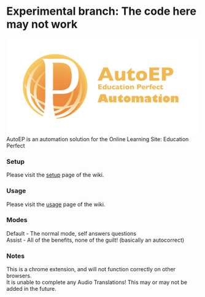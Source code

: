 # Experimental branch: The code here may not work

![](https://github.com/RandomExplosion/AutoEP/blob/master/SocialImage.png)
AutoEP is an automation solution for the Online Learning Site: Education Perfect 

### Setup
Please visit the [setup](https://github.com/RandomExplosion/AutoEP/wiki/Setup) page of the wiki.

### Usage
Please visit the [usage](https://github.com/RandomExplosion/AutoEP/wiki/Usage) page of the wiki.

### Modes
Default - The normal mode, self answers questions  
Assist - All of the benefits, none of the guilt! (basically an autocorrect)

### Notes
This is a chrome extension, and will not function correctly on other browsers.  
It is unable to complete any Audio Translations! 
This may or may not be added in the future.
